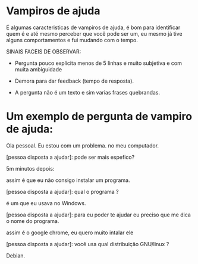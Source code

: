 # Vampiros de ajuda

  É algumas caracteristicas de vampiros de ajuda, é bom para identificar quem é e até
mesmo perceber que você pode ser um, eu mesmo já tive alguns comportamentos e fui
mudando com o tempo.

SINAIS FACEIS DE OBSERVAR:

* Pergunta pouco explicita menos de 5 linhas e muito subjetiva e com muita ambiguidade

* Demora para dar feedback (tempo de resposta).

* A pergunta não é um texto e sim varias frases quebrandas.

# Um exemplo de pergunta de vampiro de ajuda:

  Ola pessoal.
  Eu estou com um problema.
  no meu computador.

  [pessoa disposta a ajudar]: pode ser mais espefico?

  5m minutos depois:

  assim é que eu não consigo instalar um programa.

  [pessoa disposta a ajudar]: qual o programa ?

  é um que eu usava no Windows.

  [pessoa disposta a ajudar]: para eu poder te ajudar eu preciso que me dica o nome do
  programa.

  assim é o google chrome, eu quero muito intalar ele

  [pessoa disposta a ajudar]: você usa qual distribuição GNU/linux ?

  Debian.





